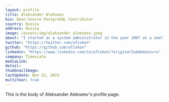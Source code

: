 ```yaml
---
layout: profile
title: Aleksander Alekseev
bio: Open-Source PostgreSQL Contributor
country: Russia
address: Russia
image: /assets/img/aleksander_alekseev.jpeg
about: "I started as a system administrator in the year 2007 at a small company Vitovt. Afterwards I worked as a software engineer for such companies as RuCenter and Mail.ru Group (now VK Company). Here I choose to include only my recent, most relevant experience."
twitter: "https://twitter.com/afiskon"
github: "https://github.com/afiskon"
linkedin: "https://www.linkedin.com/in/afiskon/?originalSubdomain=ru"
company: Timescale
mediaLink:
detail: 
thumbnailImage:
lastUpdate: Nov 22, 2023
multiYear: true
---
```


This is the body of Aleksander Alekseev's profile page.
